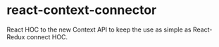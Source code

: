 # react-context-connector
React HOC to the new Context API to keep the use as simple as React-Redux connect HOC.
